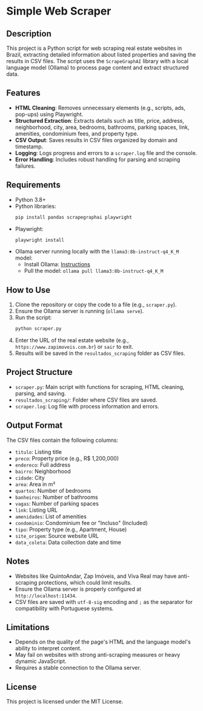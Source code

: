 # Simple Web Scraper

## Description
This project is a Python script for web scraping real estate websites in Brazil, extracting detailed information about listed properties and saving the results in CSV files. The script uses the `ScrapeGraphAI` library with a local language model (Ollama) to process page content and extract structured data.

## Features
- **HTML Cleaning**: Removes unnecessary elements (e.g., scripts, ads, pop-ups) using Playwright.
- **Structured Extraction**: Extracts details such as title, price, address, neighborhood, city, area, bedrooms, bathrooms, parking spaces, link, amenities, condominium fees, and property type.
- **CSV Output**: Saves results in CSV files organized by domain and timestamp.
- **Logging**: Logs progress and errors to a `scraper.log` file and the console.
- **Error Handling**: Includes robust handling for parsing and scraping failures.

## Requirements
- Python 3.8+
- Python libraries:
  ```bash
  pip install pandas scrapegraphai playwright
  ```
- Playwright:
  ```bash
  playwright install
  ```
- Ollama server running locally with the `llama3:8b-instruct-q4_K_M` model:
  - Install Ollama: [Instructions](https://ollama.ai/)
  - Pull the model: `ollama pull llama3:8b-instruct-q4_K_M`

## How to Use
1. Clone the repository or copy the code to a file (e.g., `scraper.py`).
2. Ensure the Ollama server is running (`ollama serve`).
3. Run the script:
   ```bash
   python scraper.py
   ```
4. Enter the URL of the real estate website (e.g., `https://www.zapimoveis.com.br`) or `sair` to exit.
5. Results will be saved in the `resultados_scraping` folder as CSV files.

## Project Structure
- `scraper.py`: Main script with functions for scraping, HTML cleaning, parsing, and saving.
- `resultados_scraping/`: Folder where CSV files are saved.
- `scraper.log`: Log file with process information and errors.

## Output Format
The CSV files contain the following columns:
- `titulo`: Listing title
- `preco`: Property price (e.g., R$ 1,200,000)
- `endereco`: Full address
- `bairro`: Neighborhood
- `cidade`: City
- `area`: Area in m²
- `quartos`: Number of bedrooms
- `banheiros`: Number of bathrooms
- `vagas`: Number of parking spaces
- `link`: Listing URL
- `amenidades`: List of amenities
- `condominio`: Condominium fee or "Incluso" (Included)
- `tipo`: Property type (e.g., Apartment, House)
- `site_origem`: Source website URL
- `data_coleta`: Data collection date and time

## Notes
- Websites like QuintoAndar, Zap Imóveis, and Viva Real may have anti-scraping protections, which could limit results.
- Ensure the Ollama server is properly configured at `http://localhost:11434`.
- CSV files are saved with `utf-8-sig` encoding and `;` as the separator for compatibility with Portuguese systems.

## Limitations
- Depends on the quality of the page's HTML and the language model's ability to interpret content.
- May fail on websites with strong anti-scraping measures or heavy dynamic JavaScript.
- Requires a stable connection to the Ollama server.

## License
This project is licensed under the MIT License.
